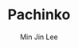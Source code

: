 ---
title: "Pachinko"
author: "Min Jin Lee"
isbn: ""
isbn13: ""
rating: "0"
publisher: "Grand Central Publishing"
pages: "496"
publishYear: "2017"
read: ""
goodreads_id: "34051011"
---